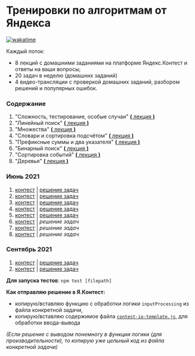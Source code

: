 # Тренировки по алгоритмам от Яндекса

[![wakatime](https://wakatime.com/badge/github/feeedback/yandex-algorithm-training.svg)](https://wakatime.com/badge/github/feeedback/yandex-algorithm-training)

Каждый поток:

- 8 лекций с домашними заданиями на платформе Яндекс.Контест и ответы на ваши вопросы;
- 20 задач в неделю (домашних заданий)
- 4 видео-трансляции с проверкой домашних заданий, разбором решений и популярных ошибок.

### Содержание

1. "Сложность, тестирование, особые случаи" [**(** лекция **)**](https://www.youtube.com/watch?v=QLhqYNsPIVo)
2. "Линейный поиск" [**(** лекция **)**](https://www.youtube.com/watch?v=SKwB41FrGgU)
3. "Множества" [**(** лекция **)**](https://www.youtube.com/watch?v=PUpmV2ieIHA)
4. "Словари и сортировка подсчётом" [**(** лекция **)**](https://www.youtube.com/watch?v=Nb5mW1yWVSs)
5. "Префиксные суммы и два указателя" [**(** лекция **)**](https://www.youtube.com/watch?v=de28y8Dcvkg)
6. "Бинарный поиск" [**(** лекция **)**](https://www.youtube.com/watch?v=YENpZexHfuk)
7. "Сортировка событий" [**(** лекция **)**](https://www.youtube.com/watch?v=hGixDBO-p6Q)
8. "Деревья" [**(** лекция **)**](https://www.youtube.com/watch?v=lEJzqHgyels)

### Июнь 2021

1. [контест](https://contest.yandex.ru/contest/27393) | [решение задач](june_2021/lesson_1/)
2. [контест](https://contest.yandex.ru/contest/27472) | [решение задач](june_2021/lesson_2/)
3. [контест](https://contest.yandex.ru/contest/27663) | [решение задач](june_2021/lesson_3/)
4. [контест](https://contest.yandex.ru/contest/27665) | [решение задач](june_2021/lesson_4/)
5. [контест](https://contest.yandex.ru/contest/27794) | [решение задач](june_2021/lesson_5/)
6. [контест](https://contest.yandex.ru/contest/27844) | _решение задач_
7. [контест](https://contest.yandex.ru/contest/27883) | _решение задач_
8. [контест](https://contest.yandex.ru/contest/28069) | _решение задач_

### Сентябрь 2021

1. [контест](https://contest.yandex.ru/contest/28730/) | [решение задач](september_2021/lesson_1/)
2. [контест](https://contest.yandex.ru/contest/28738/) | [решение задач](september_2021/lesson_2/)

**Для запуска тестов**: `npm test [filepath]`

**Как отправляю решение в Я.Контест:**

- копирую/вставляю функцию с обработки логики `inputProcessing` из файла конкретной задачи,
- копирую/вставляю содержимое файла [`contest-io-template.js`](https://github.com/feeedback/yandex-interview-contest/tree/main/contest-io-template.js), для обработки ввода-вывода

_(Если решение с выводом понемногу в функции логики (для производительности), то копирую уже цельный код из файла конкретной задачи)_

